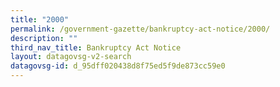 ```yaml
---
title: "2000"
permalink: /government-gazette/bankruptcy-act-notice/2000/
description: ""
third_nav_title: Bankruptcy Act Notice
layout: datagovsg-v2-search
datagovsg-id: d_95dff020438d8f75ed5f9de873cc59e0
---
```

